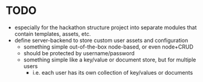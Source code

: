 # TODO

* especially for the hackathon structure project into separate modules that contain templates, assets, etc.
* define server-backend to store custom user assets and configuration
    * something simple out-of-the-box node-based, or even node+CRUD
    * should be protected by username/password
    * something simple like a key/value or document store, but for multiple users
        * i.e. each user has its own collection of key/values or documents
